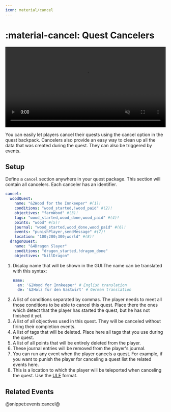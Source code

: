 ```yaml
---
icon: material/cancel
---
```

# :material-cancel: Quest Cancelers
<video controls autoplay muted loop src="../../../_media/content/Documentation/Features/QuestCanceler.mp4" width="100%">
          Sorry, your browser doesn't support embedded videos.
</video>   

You can easily let players cancel their quests using the cancel option in the quest backpack. 
Cancelers also provide an easy way to clean up all the data that was created during the quest. They can also be triggered by events.
     
## Setup 
Define a `cancel` section anywhere in your quest package. This section will contain all cancelers. Each canceler has an identifier. 

```YAML title="Example"
cancel:
  woodQuest:
    name: "&2Wood for the Innkeeper" #(1)!
    conditions: "wood_started,!wood_paid" #(2)!
    objectives: "farmWood" #(3)!
    tags: "wood_started,wood_done,wood_paid" #(4)!
    points: "wood" #(5)!
    journal: "wood_started,wood_done,wood_paid" #(6)!
    events: "punishPlayer,sendMessage" #(7)!
    location: "100;200;300;world" #(8)!
  dragonQuest:
    name: "&4Dragon Slayer"
    conditions: "dragon_started,!dragon_done"
    objectives: "killDragon"
```

1. Display name that will be shown in the GUI.The name can be translated with this syntax:
   ```YAML
   name:
     en: '&2Wood for Innkeeper' # English translation
     de: '&2Holz für den Gastwirt' # German translation
   ```
2. A list of conditions separated by commas. The player needs to meet all those conditions to be able to cancel this quest. Place there the ones which detect that the player has started the quest, but he has not finished it yet. 
3. A list of all objectives used in this quest. They will be canceled without firing their completion events.
4. A list of tags that will be deleted. Place here all tags that you use during the quest.
5. A list of all points that will be entirely deleted from the player.
6. These journal entries will be removed from the player's journal.
7. You can run any event when the player cancels a quest. For example, if you want to punish the player for canceling a quest list the related events here.
8. This is a location to which the player will be teleported when canceling the quest. Use the [ULF](../Scripting/Data-Formats.md#unified-location-formating) format.

## Related Events

@snippet:events:cancel@
